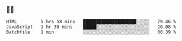 ### 👨‍💻

<!--START_SECTION:waka-->
```text
HTML         5 hrs 58 mins   ████████████████████░░░░░   79.46 % 
JavaScript   1 hr 30 mins    █████░░░░░░░░░░░░░░░░░░░░   20.08 % 
Batchfile    1 min           ░░░░░░░░░░░░░░░░░░░░░░░░░   00.39 % 
```
<!--END_SECTION:waka-->
